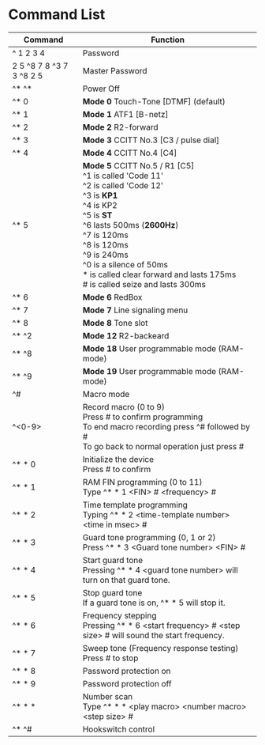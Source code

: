 # Command List

| Command | Function |
| ------- | -------- |
| ^ 1 2 3 4 | Password |
| 2 5 ^8 7 8 ^3 7 3 ^8 2 5 |Master Password |
| ^* ^*	| Power Off |
| ^* 0 |	**Mode 0** Touch-Tone [DTMF] (default) |
| ^* 1 |	**Mode 1** ATF1 [B-netz] |
| ^* 2 |	**Mode 2** R2-forward |
| ^* 3 |	**Mode 3** CCITT No.3 [C3 / pulse dial] |
| ^* 4 |	**Mode 4** CCITT No.4 [C4] |
| ^* 5 |	**Mode 5** CCITT No.5 / R1 [C5] <br> ^1 is called 'Code 11' <br> ^2 is called 'Code 12' <br> ^3 is **KP1** <br> ^4 is KP2 <br> ^5 is **ST** <br> ^6 lasts 500ms (**2600Hz**) <br> ^7 is 120ms <br> ^8 is 120ms <br> ^9 is 240ms  <br> ^0 is a silence of 50ms <br> * is called clear forward and lasts 175ms <br> # is called seize and lasts 300ms |
| ^* 6 |	**Mode 6** RedBox |
| ^* 7 |	**Mode 7** Line signaling menu |
| ^* 8 |	**Mode 8** Tone slot |
| ^* ^2 |	**Mode 12** R2-backeard |
| ^* ^8 |	**Mode 18** User programmable mode (RAM-mode) |
| ^* ^9 |	**Mode 19** User programmable mode (RAM-mode) |
| ^# |	Macro mode |
| ^<0-9> |	Record macro (0 to 9) <br> Press # to confirm programming <br> To end macro recording press ^# followed by # <br> To go back to normal operation just press # |
| ^* * 0 |	Initialize the device <br> Press # to confirm |
| ^* * 1 |	RAM FIN programming (0 to 11) <br> Type ^* * 1 \<FIN\> # \<frequency\> # |
| ^* * 2 |	Time template programming <br> Typing ^* * 2 \<time-template number\> \<time in msec\> # |
| ^* * 3 |	Guard tone programming (0, 1 or 2) <br> Press ^* * 3 \<Guard tone number\> \<FIN\> # |
| ^* * 4 |	Start guard tone <br> Pressing ^* * 4 \<guard tone number\>  will turn on that guard tone. |
| ^* * 5 |	Stop guard tone <br> If a guard tone is on, ^* * 5 will stop it. |
| ^* * 6 |	Frequency stepping <br> Pressing ^* * 6 \<start frequency\> # \<step size\> # will sound the start frequency.  |
| ^* * 7 |	Sweep tone (Frequency response testing) <br> Press # to stop |
| ^* * 8 |	Password protection on |
| ^* * 9 |	Password protection off |
| ^* * *	| Number scan <br> Type ^* * * \<play macro\> \<number macro\> \<step size\> # |
| ^* ^#	| Hookswitch control |
